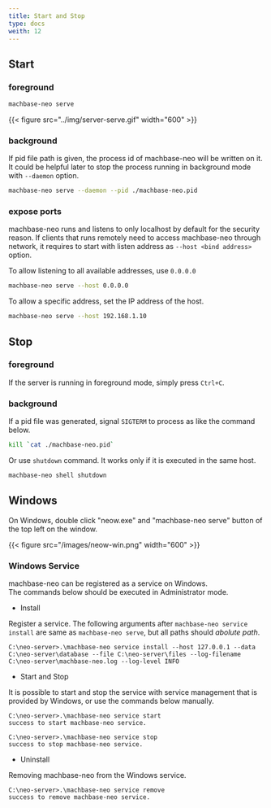 ```yaml
---
title: Start and Stop
type: docs
weith: 12
---
```


## Start

### foreground

```sh
machbase-neo serve
```

{{< figure src="../img/server-serve.gif" width="600" >}}

### background

If pid file path is given, the process id of machbase-neo will be written on it.
It could be helpful later to stop the process running in background mode with `--daemon` option.

```sh
machbase-neo serve --daemon --pid ./machbase-neo.pid
```

### expose ports

machbase-neo runs and listens to only localhost by default for the security reason. If clients that runs remotely need to access machbase-neo through network, it requires to start with listen address as `--host <bind address>` option.

To allow listening to all available addresses, use `0.0.0.0`

```sh
machbase-neo serve --host 0.0.0.0
```

To allow a specific address, set the IP address of the host.

```sh
machbase-neo serve --host 192.168.1.10
```

## Stop

### foreground

If the server is running in foreground mode, simply press `Ctrl+C`.

###  background

If a pid file was generated, signal `SIGTERM` to process as like the command below.

```sh
kill `cat ./machbase-neo.pid`
```

Or use `shutdown` command. It works only if it is executed in the same host.

```sh
machbase-neo shell shutdown
```

## Windows

On Windows, double click "neow.exe" and "machbase-neo serve" button of the top left on the window.

{{< figure src="/images/neow-win.png" width="600" >}}

### Windows Service

machbase-neo can be registered as a service on Windows.<br/>
The commands below should be executed in Administrator mode.

- Install

Register a service. The following arguments after `machbase-neo service install` are same as `machbase-neo serve`, but all paths should *abolute path*.

```
C:\neo-server>.\machbase-neo service install --host 127.0.0.1 --data C:\neo-server\database --file C:\neo-server\files --log-filename C:\neo-server\machbase-neo.log --log-level INFO

```

- Start and Stop

It is possible to start and stop the service with service management that is provided by Windows,
or use the commands below manually.

```
C:\neo-server>.\machbase-neo service start
success to start machbase-neo service.

C:\neo-server>.\machbase-neo service stop
success to stop machbase-neo service.
```

- Uninstall

Removing machbase-neo from the Windows service.

```
C:\neo-server>.\machbase-neo service remove
success to remove machbase-neo service.
```
